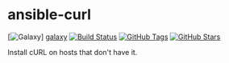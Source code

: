 # ansible-curl
[![Galaxy](http://img.shields.io/badge/galaxy-shrikeh.curl-blue.svg)] [galaxy]
[![Build Status](https://img.shields.io/travis/shrikeh/ansible-curl.svg)][build_status]
[![GitHub Tags](https://img.shields.io/github/tag/shrikeh/ansible-curl.svg)][github]
[![GitHub Stars](https://img.shields.io/github/stars/shrikeh/ansible-curl.svg)][github]

Install cURL on hosts that don't have it.

[galaxy]: https://galaxy.ansible.com/list#/roles/4384 "Ansible Galaxy"
[build_status]: https://travis-ci.org/shrikeh/ansible-curl "Build status on travis"
[github]: https://github.com/shrikeh/ansible-curl "cURL role on Github"
